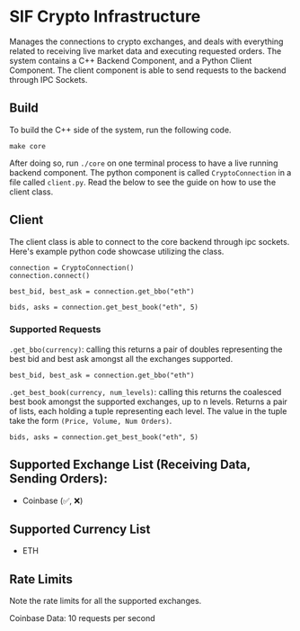 # SIF Crypto Infrastructure

Manages the connections to crypto exchanges, and deals with everything related to receiving live market data and executing requested orders. The system contains a C++ Backend Component, and a Python Client Component. The client component is able to send requests to the backend through IPC Sockets.

## Build
To build the C++ side of the system, run the following code.
```
make core
```
After doing so, run `./core` on one terminal process to have a live running backend component. The python component is called `CryptoConnection` in a file called `client.py`. Read the below to see the guide on how to use the client class.

## Client
The client class is able to connect to the core backend through ipc sockets. Here's example python code showcase utilizing the class. 

```
connection = CryptoConnection()
connection.connect()

best_bid, best_ask = connection.get_bbo("eth")

bids, asks = connection.get_best_book("eth", 5)
```

### Supported Requests
`.get_bbo(currency)`: calling this returns a pair of doubles representing the best bid and best ask amongst all the exchanges supported.
```
best_bid, best_ask = connection.get_bbo("eth")
```

`.get_best_book(currency, num_levels)`: calling this returns the coalesced best book amongst the supported exchanges, up to n levels. Returns a pair of lists, each holding a tuple representing each level. The value in the tuple take the form `(Price, Volume, Num Orders)`.
```
bids, asks = connection.get_best_book("eth", 5)
```


## Supported Exchange List (Receiving Data, Sending Orders):
- Coinbase (✅, ❌)


## Supported Currency List
- ETH


## Rate Limits
Note the rate limits for all the supported exchanges.

Coinbase Data: 10 requests per second
